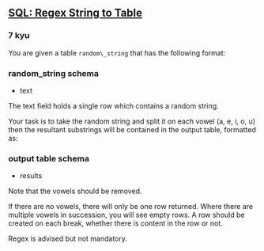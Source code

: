 <h2><a href=https://www.codewars.com/kata/59413d53f5c3947364000016/train/sql target="_blank">SQL: Regex String to Table</a></h2><h3>7 kyu</h3><p>You are given a table <code>random\_string</code> that has the following format:</p><h3 id="random_string-schema">random_string schema</h3><ul><li>text</li></ul><p>The text field holds a single row which contains a random string.</p><p>Your task is to take the random string and split it on each vowel (a, e, i, o, u) then the resultant substrings will be contained in the output table, formatted as:</p><h3 id="output-table-schema">output table schema</h3><ul><li>results</li></ul><p>Note that the vowels should be removed.</p><p>If there are no vowels, there will only be one row returned. Where there are multiple vowels in succession, you will see empty rows. A row should be created on each break, whether there is content in the row or not.</p><p>Regex is advised but not mandatory.</p>